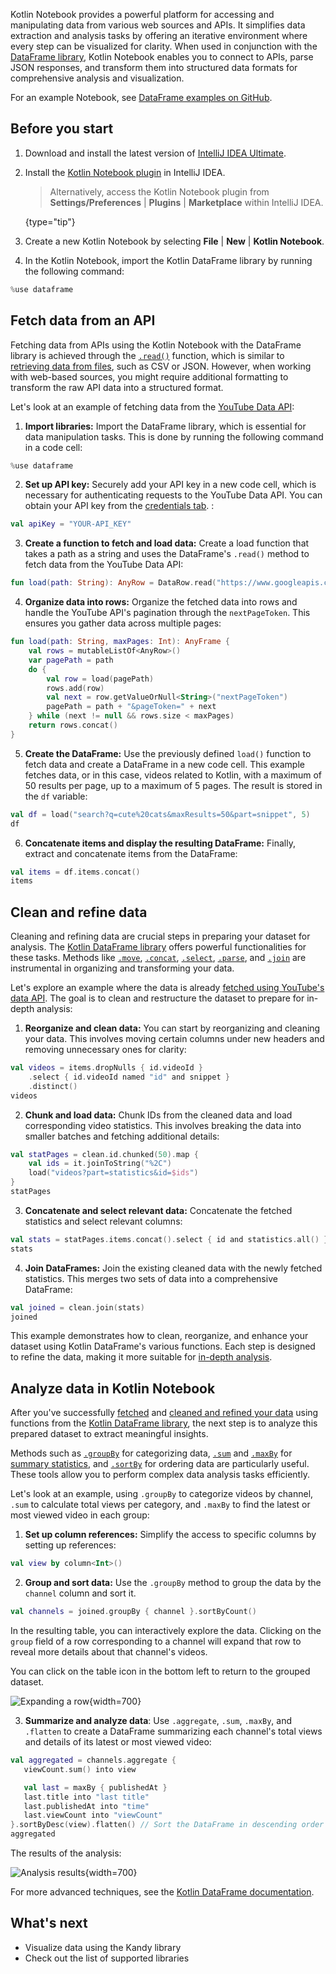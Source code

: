 [//]: # (title: Retrieve data from web sources and APIs)

Kotlin Notebook provides a powerful platform for accessing and manipulating data from various web sources and APIs.
It simplifies data extraction and analysis tasks by offering an iterative environment where every step can be visualized 
for clarity.
When used in conjunction with the [DataFrame library](https://kotlin.github.io/dataframe/gettingstarted.html), Kotlin Notebook enables you to connect to APIs, parse JSON 
responses, and transform them into structured data formats for comprehensive analysis and visualization.

For an example Notebook, see [DataFrame examples on GitHub](https://github.com/Kotlin/dataframe/blob/master/examples/notebooks/youtube/Youtube.ipynb).

## Before you start

1. Download and install the latest version of [IntelliJ IDEA Ultimate](https://www.jetbrains.com/idea/download/?section=mac).
2. Install the [Kotlin Notebook plugin](https://plugins.jetbrains.com/plugin/16340-kotlin-notebook) in IntelliJ IDEA.

   > Alternatively, access the Kotlin Notebook plugin from **Settings/Preferences** | **Plugins** | **Marketplace** within IntelliJ IDEA.
   >
   {type="tip"}

3. Create a new Kotlin Notebook by selecting **File** | **New** | **Kotlin Notebook**.
4. In the Kotlin Notebook, import the Kotlin DataFrame library by running the following command:

```kotlin
%use dataframe
```

## Fetch data from an API

Fetching data from APIs using the Kotlin Notebook with the DataFrame library is achieved through the [`.read()`](https://kotlin.github.io/dataframe/read.html) 
function, which is similar to [retrieving data from files](data-analysis-work-with-data-sources.md#retrieve-data-from-a-file), such as CSV or JSON.
However, when working with web-based sources, you might require additional formatting to transform the raw API data into 
a structured format.

Let's look at an example of fetching data from the [YouTube Data API](https://console.cloud.google.com/apis/library/youtube.googleapis.com):

1. **Import libraries:** Import the DataFrame library, which is essential for data manipulation tasks.
This is done by running the following command in a code cell:

```kotlin
%use dataframe
```

2. **Set up API key:** Securely add your API key in a new code cell, which is necessary for authenticating requests to the YouTube Data API. 
You can obtain your API key from the [credentials tab](https://console.cloud.google.com/apis/credentials). :

```kotlin
val apiKey = "YOUR-API_KEY"
```

3. **Create a function to fetch and load data:** Create a load function that takes a path as a string and uses the DataFrame's `.read()` method to fetch data from the YouTube Data API:

```kotlin
fun load(path: String): AnyRow = DataRow.read("https://www.googleapis.com/youtube/v3/$path&key=$apiKey")
```

4. **Organize data into rows:** Organize the fetched data into rows and handle the YouTube API's pagination through the `nextPageToken`. 
This ensures you gather data across multiple pages:

```kotlin
fun load(path: String, maxPages: Int): AnyFrame {
    val rows = mutableListOf<AnyRow>()
    var pagePath = path
    do {
        val row = load(pagePath)
        rows.add(row)
        val next = row.getValueOrNull<String>("nextPageToken")
        pagePath = path + "&pageToken=" + next
    } while (next != null && rows.size < maxPages)
    return rows.concat()
}
```

5. **Create the DataFrame:** Use the previously defined `load()` function to fetch data and create a DataFrame in a new code cell. 
This example fetches data, or in this case, videos related to Kotlin, with a maximum of 50 results per page, up to a maximum of 5 pages. 
The result is stored in the `df` variable:

```kotlin
val df = load("search?q=cute%20cats&maxResults=50&part=snippet", 5)
df
```

6. **Concatenate items and display the resulting DataFrame:** Finally, extract and concatenate items from the DataFrame:

```kotlin
val items = df.items.concat()
items
```

## Clean and refine data

Cleaning and refining data are crucial steps in preparing your dataset for analysis. The [Kotlin DataFrame library](https://kotlin.github.io/dataframe/gettingstarted.html) 
offers powerful functionalities for these tasks. Methods like [`.move`](https://kotlin.github.io/dataframe/move.html), 
[`.concat`](https://kotlin.github.io/dataframe/concatdf.html), [`.select`](https://kotlin.github.io/dataframe/select.html), 
[`.parse`](https://kotlin.github.io/dataframe/parse.html), and [`.join`](https://kotlin.github.io/dataframe/join.html) 
are instrumental in organizing and transforming your data. 

Let's explore an example where the data is already [fetched using YouTube's data API](#fetch-data-from-an-api).
The goal is to clean and restructure the dataset to prepare for in-depth analysis:

1. **Reorganize and clean data:**
You can start by reorganizing and cleaning your data. This involves moving certain columns under new headers and removing 
unnecessary ones for clarity:

```kotlin
val videos = items.dropNulls { id.videoId }
    .select { id.videoId named "id" and snippet }
    .distinct()
videos
```

2. **Chunk and load data:**
Chunk IDs from the cleaned data and load corresponding video statistics. This involves breaking the data into smaller 
batches and fetching additional details:

```kotlin
val statPages = clean.id.chunked(50).map {
    val ids = it.joinToString("%2C")
    load("videos?part=statistics&id=$ids")
}
statPages
```

3. **Concatenate and select relevant data:**
Concatenate the fetched statistics and select relevant columns:

```kotlin
val stats = statPages.items.concat().select { id and statistics.all() }.parse()
stats
```

4. **Join DataFrames:**
Join the existing cleaned data with the newly fetched statistics. This merges two sets of data into a comprehensive DataFrame:

```kotlin
val joined = clean.join(stats)
joined
```

This example demonstrates how to clean, reorganize, and enhance your dataset using Kotlin DataFrame's various functions. 
Each step is designed to refine the data, making it more suitable for [in-depth analysis](#analyze-data-in-kotlin-notebook).

## Analyze data in Kotlin Notebook

After you've successfully [fetched](#fetch-data-from-an-api) and [cleaned and refined your data](#clean-and-refine-data) 
using functions from the [Kotlin DataFrame library](https://kotlin.github.io/dataframe/gettingstarted.html), the next step 
is to analyze this prepared dataset to extract meaningful insights.

Methods such as [`.groupBy`](https://kotlin.github.io/dataframe/groupby.html) for categorizing data, 
[`.sum`](https://kotlin.github.io/dataframe/sum.html) and [`.maxBy`](https://kotlin.github.io/dataframe/maxby.html) for 
[summary statistics](https://kotlin.github.io/dataframe/summarystatistics.html), and [`.sortBy`](https://kotlin.github.io/dataframe/sortby.html) for ordering data are particularly useful. 
These tools allow you to perform complex data analysis tasks efficiently. 

Let's look at an example, using `.groupBy` to categorize videos by channel, `.sum` to calculate total views per category, 
and `.maxBy` to find the latest or most viewed video in each group:

1. **Set up column references:** Simplify the access to specific columns by setting up references:

```kotlin
val view by column<Int>()
```

2. **Group and sort data:** Use the `.groupBy` method to group the data by the `channel` column and sort it. 

```kotlin
val channels = joined.groupBy { channel }.sortByCount()
```

In the resulting table, you can interactively explore the data. Clicking on the `group` field 
of a row corresponding to a channel will expand that row to reveal more details about that channel's videos.

You can click on the table icon in the bottom left to return to the grouped dataset.

![Expanding a row](results-of-expanding-group-data-analysis.png){width=700}

3. **Summarize and analyze data**: Use `.aggregate`, `.sum`, `.maxBy`, and `.flatten` to create a DataFrame summarizing each 
channel's total views and details of its latest or most viewed video:

```kotlin
val aggregated = channels.aggregate {
   viewCount.sum() into view

   val last = maxBy { publishedAt }
   last.title into "last title"
   last.publishedAt into "time"
   last.viewCount into "viewCount"
}.sortByDesc(view).flatten() // Sort the DataFrame in descending order by view count and transform it into a flat structure.
aggregated
```

The results of the analysis:

![Analysis results](kotlin-analysis.png){width=700}

For more advanced techniques, see the [Kotlin DataFrame documentation](https://kotlin.github.io/dataframe/gettingstarted.html).

## What's next

* Visualize data using the Kandy library
* Check out the list of supported libraries